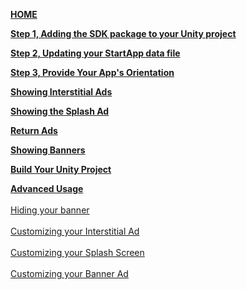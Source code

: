[**HOME**](iOS-InApp-Unity-Documentation)

[**Step 1, Adding the SDK package to your Unity project**](iOS-InApp-Unity-Documentation#step1)

[**Step 2, Updating your StartApp data file**](iOS-InApp-Unity-Documentation#step2)

[**Step 3, Provide Your App's Orientation**](iOS-InApp-Unity-Documentation#orientation)

[**Showing Interstitial Ads**](iOS-InApp-Unity-Documentation#step4)

[**Showing the Splash Ad**](iOS-InApp-Unity-Documentation#splash-ads)

[**Return Ads**](iOS-InApp-Unity-Documentation#return-ads)

[**Showing Banners**](iOS-InApp-Unity-Documentation#step3)

[**Build Your Unity Project**](iOS-InApp-Unity-Documentation#step5)

[**Advanced Usage**](unity-iOS-advanced-usage)<br></br>
  [Hiding your banner](unity-iOS-advanced-usage#hide-banner)<br></br> 
  [Customizing your Interstitial Ad](unity-iOS-advanced-usage#interstitial-customizations)<br></br> 
  [Customizing your Splash Screen](unity-iOS-advanced-usage#CustomizingSplashScreen)<br></br> 
  [Customizing your Banner Ad](unity-iOS-advanced-usage#banner-customizations)<br></br> 

